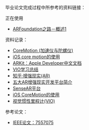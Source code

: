 毕业论文完成过程中所参考的资料链接：  

正在使用    
- [ARFoundation之路－概述1](https://blog.csdn.net/yolon3000/article/details/91445797)  

资料记录：  
- [CoreMotion (加速仪与陀螺仪)](https://www.cnblogs.com/sunyanyan/p/5213854.html)  
- [iOS core motion的使用](https://www.jianshu.com/p/9944c1f17d35)  
- [ARKit：Apple Developer中文文档](https://developer.apple.com/cn/documentation/arkit/)  
- [VIO学习总结](https://blog.csdn.net/qq_40213457/article/details/81298696)  
- [知乎·增强现实(AR)](https://www.zhihu.com/topic/19561596/intro)   
- [五大AR增强现实开发平台简介](https://blog.csdn.net/weixin_33777877/article/details/92502239)  
- [SenseAR平台](https://www.sensetime.com/service/sensear_platform.html)  
- [iOS CoreMotion的使用](https://www.jianshu.com/p/9944c1f17d35)  
- [视觉惯性里程计(VIO)](https://blog.csdn.net/hbar1973/article/details/82464431)  
  
参考论文：
- [IEEE论文：7557075](https://ieeexplore.ieee.org/document/7557075)
